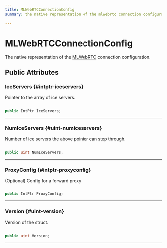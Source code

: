 ```yaml
---
title: MLWebRTCConnectionConfig
summary: the native representation of the mlwebrtc connection configuration. 

---
```


# MLWebRTCConnectionConfig




The native representation of the [MLWebRTC](/unity-api/api/UnityEngine.XR.MagicLeap/MLWebRTC/UnityEngine.XR.MagicLeap.MLWebRTC.md) connection configuration.   





## Public Attributes

### IceServers {#intptr-iceservers}

Pointer to the array of ice servers. 

```csharp

public IntPtr IceServers;

```






-----------

### NumIceServers {#uint-numiceservers}

Number of ice servers the above pointer can step through. 

```csharp

public uint NumIceServers;

```






-----------

### ProxyConfig {#intptr-proxyconfig}

(Optional) Config for a forward proxy 

```csharp

public IntPtr ProxyConfig;

```






-----------

### Version {#uint-version}

Version of the struct. 

```csharp

public uint Version;

```






-----------

